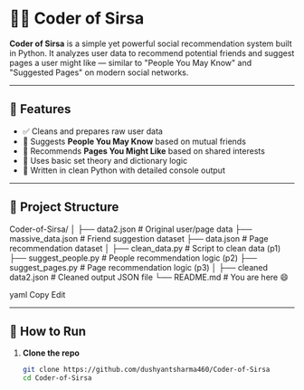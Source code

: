 # 👨‍💻 Coder of Sirsa

**Coder of Sirsa** is a simple yet powerful social recommendation system built in Python. It analyzes user data to recommend potential friends and suggest pages a user might like — similar to "People You May Know" and "Suggested Pages" on modern social networks.

---

## 📌 Features

- ✅ Cleans and prepares raw user data
- 🤝 Suggests **People You May Know** based on mutual friends
- 📄 Recommends **Pages You Might Like** based on shared interests
- 🧠 Uses basic set theory and dictionary logic
- 🐍 Written in clean Python with detailed console output

---

## 📂 Project Structure

Coder-of-Sirsa/
│
├── data2.json # Original user/page data
├── massive_data.json # Friend suggestion dataset
├── data.json # Page recommendation dataset
│
├── clean_data.py # Script to clean data (p1)
├── suggest_people.py # People recommendation logic (p2)
├── suggest_pages.py # Page recommendation logic (p3)
│
├── cleaned data2.json # Cleaned output JSON file
└── README.md # You are here 😄

yaml
Copy
Edit

---

## 🚀 How to Run

1. **Clone the repo**
   ```bash
   git clone https://github.com/dushyantsharma460/Coder-of-Sirsa
   cd Coder-of-Sirsa